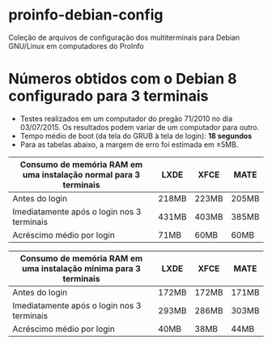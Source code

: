 # proinfo-debian-config
Coleção de arquivos de configuração dos multiterminais para Debian GNU/Linux em computadores do ProInfo

# Números obtidos com o Debian 8 configurado para 3 terminais

* Testes realizados em um computador do pregão 71/2010 no dia 03/07/2015. Os resultados podem variar de um computador para outro.
* Tempo médio de boot (da tela do GRUB à tela de login): **18 segundos**
* Para as tabelas abaixo, a margem de erro foi estimada em ±5MB.

|Consumo de memória RAM em uma instalação normal para 3 terminais | LXDE  | XFCE  | MATE  |
|-----------------------------------------------------------------|-------|-------|-------|
| Antes do login                                                  | 218MB | 223MB | 205MB |
| Imediatamente após o login nos 3 terminais                      | 431MB | 403MB | 385MB |
| Acréscimo médio por login                                       |  71MB |  60MB |  60MB |

|Consumo de memória RAM em uma instalação mínima para 3 terminais | LXDE  | XFCE  | MATE  |
|-----------------------------------------------------------------|-------|-------|-------|
| Antes do login                                                  | 172MB | 172MB | 171MB |
| Imediatamente após o login nos 3 terminais                      | 293MB | 286MB | 303MB |
| Acréscimo médio por login                                       |  40MB |  38MB |  44MB |
